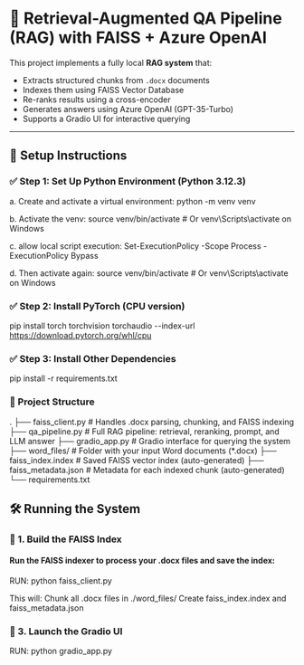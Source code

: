 # 🧠 Retrieval-Augmented QA Pipeline (RAG) with FAISS + Azure OpenAI

This project implements a fully local **RAG system** that:
- Extracts structured chunks from `.docx` documents
- Indexes them using FAISS Vector Database
- Re-ranks results using a cross-encoder
- Generates answers using Azure OpenAI (GPT-35-Turbo)
- Supports a Gradio UI for interactive querying

---

## 🚀 Setup Instructions

### ✅ Step 1: Set Up Python Environment (Python 3.12.3)

a. Create and activate a virtual environment:
python -m venv venv

b. Activate the venv:
source venv/bin/activate  # Or venv\\Scripts\\activate on Windows

c. allow local script execution:
Set-ExecutionPolicy -Scope Process -ExecutionPolicy Bypass

d. Then activate again:
source venv/bin/activate  # Or venv\\Scripts\\activate on Windows

### ✅ Step 2: Install PyTorch (CPU version)
pip install torch torchvision torchaudio --index-url https://download.pytorch.org/whl/cpu

### ✅ Step 3: Install Other Dependencies
pip install -r requirements.txt

### 🧩 Project Structure
.
├── faiss_client.py        # Handles .docx parsing, chunking, and FAISS indexing
├── qa_pipeline.py         # Full RAG pipeline: retrieval, reranking, prompt, and LLM answer
├── gradio_app.py          # Gradio interface for querying the system
├── word_files/            # Folder with your input Word documents (*.docx)
├── faiss_index.index      # Saved FAISS vector index (auto-generated)
├── faiss_metadata.json    # Metadata for each indexed chunk (auto-generated)
└── requirements.txt



## 🛠️ Running the System

### 🔹 1. Build the FAISS Index
#### Run the FAISS indexer to process your .docx files and save the index:
RUN: python faiss_client.py

This will:
Chunk all .docx files in ./word_files/
Create faiss_index.index and faiss_metadata.json

### 🔹 3. Launch the Gradio UI
RUN: python gradio_app.py
